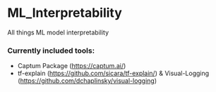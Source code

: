 # ML_Interpretability
All things ML model interpretability 

### Currently included tools:

- Captum Package (https://captum.ai/)
- tf-explain (https://github.com/sicara/tf-explain/) & Visual-Logging (https://github.com/dchaplinsky/visual-logging)
